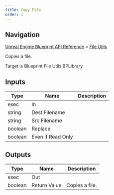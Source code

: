 ```yaml
---
title: Copy File
order: 1
---
```

## Navigation

[Unreal Engine Blueprint API Reference](https://dev.epicgames.com/documentation/en-us/unreal-engine/BlueprintAPI) > [File Utils](https://dev.epicgames.com/documentation/en-us/unreal-engine/BlueprintAPI/FileUtils)

Copies a file.

Target is Blueprint File Utils BPLibrary

## Inputs

| Type | Name | Description |
| --- | --- | --- |
| exec | In |  |
| string | Dest Filename |  |
| string | Src Filename |  |
| boolean | Replace |  |
| boolean | Even if Read Only |  |

## Outputs

| Type | Name | Description |
| --- | --- | --- |
| exec | Out |  |
| boolean | Return Value | Copies a file. |
